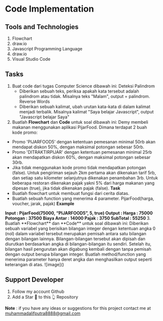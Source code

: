 # Code Implementation

## Tools and Technologies
1. Flowchart
2. draw.io
3. Javascript Programming Language
4. draw.io
5. Visual Studio Code

## Tasks
1. Buat code dari tugas Computer Science dibawah ini:
  Deteksi Palindrom
   - Diberikan sebuah teks, periksa apakah kata tersebut adalah palindrom atau tidak. Misalnya teks "Malam", output = palindrom.
  Reverse Words
   - Diberikan sebuah kalimat, ubah urutan kata-kata di dalam kalimat menjadi terbalik. Misalnya kalimat "Saya belajar Javascript", output "Javascript belajar Saya"
2. Buatlah **Flowchart** dan **Code** untuk soal dibawah ini:
  Demy membeli makanan menggunakan aplikasi PijarFood. Dimana terdapat 2 buah kode promo:
  - Promo 'PIJARFOOD5' dengan ketentuan pemesanan minimal 50rb akan mendapat diskon 50%, dengan maksimal potongan sebesar 50rb. 
  - Promo 'DITRAKTIRPIJAR' dengan ketentuan pemesanan minimal 25rb akan mendapatkan diskon 60%, dengan maksimal potongan sebesar 30rb.
  - Jika tidak menggunakan kode promo tidak mendapatkan potongan (false).
  Untuk pengiriman sejauh 2km pertama akan dikenakan tarif 5rb, dan setiap satu kilometer selanjutnya dikenakan penambahan 3rb. 
  Untuk beberapa restoran dikenakan pajak yakni 5% dari harga makanan yang dipesan (true), jika tidak dikenakan pajak (false).
  **Task**
  - Buatlah flowchart untuk membuat fungsi dari cerita diatas.
  - Buatlah sebuah function yang menerima 4 parameter.
    PijarFood(harga, voucher, jarak, pajak)
  **Example**
  <b>
  Input	: PijarFood(75000, “PIJARFOOD5”, 5, true)
  Output : 
    Harga		    : 75000
    Potongan	  : 37500
    Biaya Antar	: 14000 
    Pajak		    : 3750
    SubTotal	  : 55250
  </b>
3. Buatlah **Flowchart** dan **Code** untuk soal dibawah ini:
  Diberikan sebuah variabel yang berisikan bilangan integer dengan ketentuan angka 0 (nol) dalam variabel tersebut merupakan pemisah antara satu bilangan dengan bilangan lainnya. Bilangan-bilangan tersebut akan dipisah dan diurutkan berdasarkan angka di bilangan-bilangan itu sendiri. Setelah itu, bilangan hasil pengurutan akan digabung kembali dengan tanpa pemisah dengan output berupa bilangan integer. Buatlah method/function yang menerima parameter hanya deret angka dan menghasilkan output seperti keterangan di atas.
  ![image]()
   
## Support Developer
1. Follow my account Github
2. Add a Star 🌟 to this 👆 Repository

<b>Note</b> : if you have any ideas or suggestions for this project contact me at muhammadalifputra8888@gmail.com
